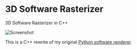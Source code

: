 # 3D Software Rasterizer
3D Software Rasterizer in C++

![Screenshot](http://screenclippr.com/w82fb/#.png)

This is a C++ rewrite of my original [Python software renderer](https://github.com/JamesGriffin/SoftwareRenderer).
